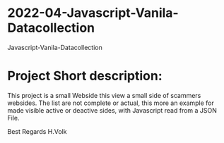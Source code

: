 # 2022-04-Javascript-Vanila-Datacollection

Javascript-Vanila-Datacollection

# Project Short description:

This project is a small Webside this view a small side of scammers websides.
The list are not complete or actual, this more an example for made visible
active or deactive sides, with Javascript read from a JSON File.

Best Regards H.Volk

